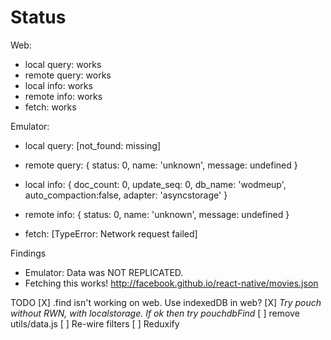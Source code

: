 # Status

Web:
- local query: works
- remote query: works
- local info: works
- remote info: works
- fetch: works

Emulator:
- local query: [not_found: missing]

- remote query: { status: 0, name: 'unknown', message: undefined }

- local info: { doc_count: 0, update_seq: 0, db_name: 'wodmeup', auto_compaction:false, adapter: 'asyncstorage' }

- remote info:  { status: 0, name: 'unknown', message: undefined }

- fetch: [TypeError: Network request failed]


Findings
- Emulator: Data was NOT REPLICATED.
- Fetching this works! http://facebook.github.io/react-native/movies.json

TODO
[X] .find isn't working on web. Use indexedDB in web?
[X] _Try pouch without RWN, with localstorage. If ok then try pouchdbFind_
[ ] remove utils/data.js
[ ] Re-wire filters
[ ] Reduxify